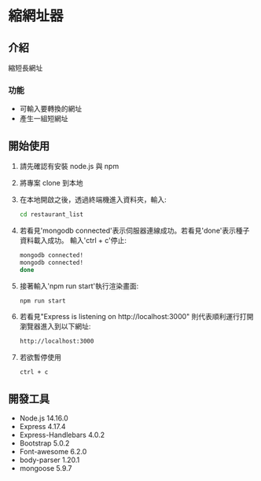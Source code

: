 # 縮網址器

## 介紹

縮短長網址

### 功能

- 可輸入要轉換的網址
- 產生一組短網址

## 開始使用

1. 請先確認有安裝 node.js 與 npm
2. 將專案 clone 到本地
3. 在本地開啟之後，透過終端機進入資料夾，輸入:

   ```bash
   cd restaurant_list
   ```

4. 若看見'mongodb connected'表示伺服器連線成功。若看見'done'表示種子資料載入成功。
   輸入'ctrl + c'停止:
   
   ```bash
   mongodb connected!
   mongodb connected!
   done
   ```

5. 接著輸入'npm run start'執行渲染畫面:

   ```bash
   npm run start
   ```

6. 若看見"Express is listening on http://localhost:3000"
   則代表順利運行打開瀏覽器進入到以下網址:

   ```bash
   http://localhost:3000
   ```

7. 若欲暫停使用

   ```bash
   ctrl + c
   ```

## 開發工具

- Node.js 14.16.0
- Express 4.17.4
- Express-Handlebars 4.0.2
- Bootstrap 5.0.2
- Font-awesome 6.2.0
- body-parser 1.20.1
- mongoose 5.9.7



